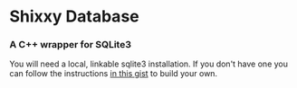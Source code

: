 # Shixxy Database
### A C++ wrapper for SQLite3

You will need a local, linkable sqlite3 installation. If you don't have one you can follow the instructions [in this gist](https://gist.github.com/Chrinkus/85a1db14b74460699dae60dfb541e50c) to build your own.
